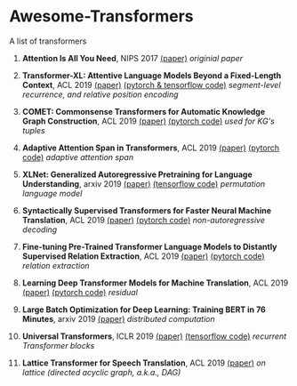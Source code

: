 # Awesome-Transformers
A list of transformers

1. **Attention Is All You Need**, NIPS 2017 [(paper)](https://arxiv.org/pdf/1706.03762.pdf) 
_originial paper_

1. **Transformer-XL: Attentive Language Models Beyond a Fixed-Length Context**, ACL 2019 [(paper)](https://arxiv.org/pdf/1901.02860.pdf) [(pytorch & tensorflow code)](https://github.com/kimiyoung/transformer-xl)
  _segment-level recurrence, and relative position encoding_

1. **COMET: Commonsense Transformers for Automatic Knowledge Graph Construction**, ACL 2019 [(paper)](https://arxiv.org/pdf/1906.05317.pdf) [(pytorch code)](https://github.com/atcbosselut/comet-commonsense)
  _used for KG's tuples_

1. **Adaptive Attention Span in Transformers**, ACL 2019 [(paper)](https://arxiv.org/pdf/1905.07799.pdf) [(pytorch code)](https://github.com/facebookresearch/adaptive-span)
  _adaptive attention span_

1. **XLNet: Generalized Autoregressive Pretraining for Language Understanding**, arxiv 2019 [(paper)](https://arxiv.org/pdf/1906.08237.pdf) [(tensorflow code)](https://github.com/zihangdai/xlnet)
  _permutation language model_

1. **Syntactically Supervised Transformers for Faster Neural Machine Translation**, ACL 2019 [(paper)](https://www.aclweb.org/anthology/P19-1122) [(pytorch code)](https://github.com/dojoteef/synst)
  _non-autoregressive decoding_

1. **Fine-tuning Pre-Trained Transformer Language Models to Distantly Supervised Relation Extraction**, ACL 2019 [(paper)](https://www.aclweb.org/anthology/P19-1134) [(pytorch code)](https://github.com/DFKI-NLP/DISTRE)
  _relation extraction_

1. **Learning Deep Transformer Models for Machine Translation**, ACL 2019 [(paper)](https://www.aclweb.org/anthology/P19-1176) [(pytorch code)](https://github.com/wangqiangneu/dlcl)
  _residual_

1. **Large Batch Optimization for Deep Learning: Training BERT in 76 Minutes**, arxiv 2019 [(paper)](https://arxiv.org/pdf/1904.00962.pdf) _distributed computation_ 

1. **Universal Transformers**, ICLR 2019 [(paper)](https://arxiv.org/pdf/1807.03819.pdf) [(tensorflow code)](https://github.com/tensorflow/tensor2tensor) _recurrent Transformer blocks_

1. **Lattice Transformer for Speech Translation**, ACL 2019 [(paper)](https://www.aclweb.org/anthology/P19-1649) _on lattice (directed acyclic graph, a.k.a., DAG)_
